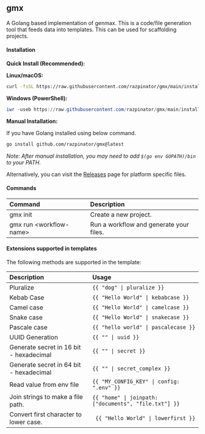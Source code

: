 ## gmx

A Golang based implementation of genmax. This is a code/file generation tool that feeds data into templates. This can be used for scaffolding projects.

#### Installation

**Quick Install (Recommended):**

**Linux/macOS:**
```bash
curl -fsSL https://raw.githubusercontent.com/razpinator/gmx/main/install.sh | bash
```

**Windows (PowerShell):**
```powershell
iwr -useb https://raw.githubusercontent.com/razpinator/gmx/main/install.ps1 | iex
```

**Manual Installation:**

If you have Golang installed using below command.

```bash
go install github.com/razpinator/gmx@latest
```

*Note: After manual installation, you may need to add `$(go env GOPATH)/bin` to your PATH.*

Alternatively, you can visit the [Releases](https://github.com/razpinator/gmx/releases) page for platform specific files.

#### Commands

| Command | Description |
|:---|:---|
|gmx init | Create a new project.|
|gmx run \<workflow-name> | Run a workflow and generate your files.|

#### Extensions supported in templates

The following methods are supported in the template:

| Description | Usage |
|:---|:---|
|Pluralize| `{{ "dog" \| pluralize }}`|
|Kebab Case| `{{ "Hello World" \| kebabcase }}`|
|Camel case| `{{ "Hello World" \| camelcase }}`|
|Snake case| `{{ "Hello World" \| snakecase }}`|
|Pascale case| `{{ "hello world" \| pascalecase }}`|
|UUID Generation| `{{ "" \| uuid }}`|
|Generate secret in 16 bit - hexadecimal| `{{ "" \| secret }}`|
|Generate secret in 64 bit - hexadecimal| `{{ "" \| secret_complex }}`|
|Read value from env file| `{{ "MY_CONFIG_KEY" \| config: ".env" }}`|
|Join strings to make a file path.| `{{ "home" \| joinpath: ["documents", "file.txt"] }}`|
|Convert first character to lower case.| ` {{ "Hello World" \| lowerfirst }}`|
